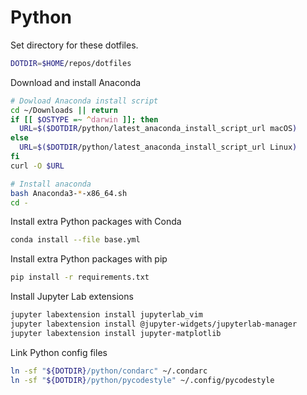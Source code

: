 Python
======

Set directory for these dotfiles.

```bash
DOTDIR=$HOME/repos/dotfiles
```

Download and install Anaconda

```bash
# Dowload Anaconda install script
cd ~/Downloads || return
if [[ $OSTYPE =~ ^darwin ]]; then
  URL=$($DOTDIR/python/latest_anaconda_install_script_url macOS)
else
  URL=$($DOTDIR/python/latest_anaconda_install_script_url Linux)
fi
curl -O $URL

# Install anaconda
bash Anaconda3-*-x86_64.sh
cd -
```

Install extra Python packages with Conda

```bash
conda install --file base.yml
```

Install extra Python packages with pip

```bash
pip install -r requirements.txt
```

Install Jupyter Lab extensions

```bash
jupyter labextension install jupyterlab_vim
jupyter labextension install @jupyter-widgets/jupyterlab-manager
jupyter labextension install jupyter-matplotlib
```

Link Python config files

```bash
ln -sf "${DOTDIR}/python/condarc" ~/.condarc
ln -sf "${DOTDIR}/python/pycodestyle" ~/.config/pycodestyle
```
